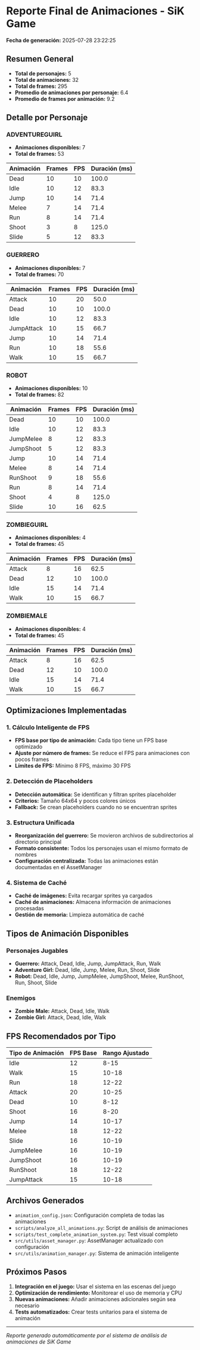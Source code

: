 # Reporte Final de Animaciones - SiK Game

**Fecha de generación:** 2025-07-28 23:22:25

## Resumen General

- **Total de personajes:** 5
- **Total de animaciones:** 32
- **Total de frames:** 295
- **Promedio de animaciones por personaje:** 6.4
- **Promedio de frames por animación:** 9.2

## Detalle por Personaje

### ADVENTUREGUIRL

- **Animaciones disponibles:** 7
- **Total de frames:** 53

| Animación | Frames | FPS | Duración (ms) |
|-----------|--------|-----|---------------|
| Dead | 10 | 10 | 100.0 |
| Idle | 10 | 12 | 83.3 |
| Jump | 10 | 14 | 71.4 |
| Melee | 7 | 14 | 71.4 |
| Run | 8 | 14 | 71.4 |
| Shoot | 3 | 8 | 125.0 |
| Slide | 5 | 12 | 83.3 |

### GUERRERO

- **Animaciones disponibles:** 7
- **Total de frames:** 70

| Animación | Frames | FPS | Duración (ms) |
|-----------|--------|-----|---------------|
| Attack | 10 | 20 | 50.0 |
| Dead | 10 | 10 | 100.0 |
| Idle | 10 | 12 | 83.3 |
| JumpAttack | 10 | 15 | 66.7 |
| Jump | 10 | 14 | 71.4 |
| Run | 10 | 18 | 55.6 |
| Walk | 10 | 15 | 66.7 |

### ROBOT

- **Animaciones disponibles:** 10
- **Total de frames:** 82

| Animación | Frames | FPS | Duración (ms) |
|-----------|--------|-----|---------------|
| Dead | 10 | 10 | 100.0 |
| Idle | 10 | 12 | 83.3 |
| JumpMelee | 8 | 12 | 83.3 |
| JumpShoot | 5 | 12 | 83.3 |
| Jump | 10 | 14 | 71.4 |
| Melee | 8 | 14 | 71.4 |
| RunShoot | 9 | 18 | 55.6 |
| Run | 8 | 14 | 71.4 |
| Shoot | 4 | 8 | 125.0 |
| Slide | 10 | 16 | 62.5 |

### ZOMBIEGUIRL

- **Animaciones disponibles:** 4
- **Total de frames:** 45

| Animación | Frames | FPS | Duración (ms) |
|-----------|--------|-----|---------------|
| Attack | 8 | 16 | 62.5 |
| Dead | 12 | 10 | 100.0 |
| Idle | 15 | 14 | 71.4 |
| Walk | 10 | 15 | 66.7 |

### ZOMBIEMALE

- **Animaciones disponibles:** 4
- **Total de frames:** 45

| Animación | Frames | FPS | Duración (ms) |
|-----------|--------|-----|---------------|
| Attack | 8 | 16 | 62.5 |
| Dead | 12 | 10 | 100.0 |
| Idle | 15 | 14 | 71.4 |
| Walk | 10 | 15 | 66.7 |

## Optimizaciones Implementadas

### 1. Cálculo Inteligente de FPS
- **FPS base por tipo de animación:** Cada tipo tiene un FPS base optimizado
- **Ajuste por número de frames:** Se reduce el FPS para animaciones con pocos frames
- **Límites de FPS:** Mínimo 8 FPS, máximo 30 FPS

### 2. Detección de Placeholders
- **Detección automática:** Se identifican y filtran sprites placeholder
- **Criterios:** Tamaño 64x64 y pocos colores únicos
- **Fallback:** Se crean placeholders cuando no se encuentran sprites

### 3. Estructura Unificada
- **Reorganización del guerrero:** Se movieron archivos de subdirectorios al directorio principal
- **Formato consistente:** Todos los personajes usan el mismo formato de nombres
- **Configuración centralizada:** Todas las animaciones están documentadas en el AssetManager

### 4. Sistema de Caché
- **Caché de imágenes:** Evita recargar sprites ya cargados
- **Caché de animaciones:** Almacena información de animaciones procesadas
- **Gestión de memoria:** Limpieza automática de caché

## Tipos de Animación Disponibles

### Personajes Jugables
- **Guerrero:** Attack, Dead, Idle, Jump, JumpAttack, Run, Walk
- **Adventure Girl:** Dead, Idle, Jump, Melee, Run, Shoot, Slide
- **Robot:** Dead, Idle, Jump, JumpMelee, JumpShoot, Melee, RunShoot, Run, Shoot, Slide

### Enemigos
- **Zombie Male:** Attack, Dead, Idle, Walk
- **Zombie Girl:** Attack, Dead, Idle, Walk

## FPS Recomendados por Tipo

| Tipo de Animación | FPS Base | Rango Ajustado |
|-------------------|----------|----------------|
| Idle | 12 | 8-15 |
| Walk | 15 | 10-18 |
| Run | 18 | 12-22 |
| Attack | 20 | 10-25 |
| Dead | 10 | 8-12 |
| Shoot | 16 | 8-20 |
| Jump | 14 | 10-17 |
| Melee | 18 | 12-22 |
| Slide | 16 | 10-19 |
| JumpMelee | 16 | 10-19 |
| JumpShoot | 16 | 10-19 |
| RunShoot | 18 | 12-22 |
| JumpAttack | 15 | 10-18 |

## Archivos Generados

- `animation_config.json`: Configuración completa de todas las animaciones
- `scripts/analyze_all_animations.py`: Script de análisis de animaciones
- `scripts/test_complete_animation_system.py`: Test visual completo
- `src/utils/asset_manager.py`: AssetManager actualizado con configuración
- `src/utils/animation_manager.py`: Sistema de animación inteligente

## Próximos Pasos

1. **Integración en el juego:** Usar el sistema en las escenas del juego
2. **Optimización de rendimiento:** Monitorear el uso de memoria y CPU
3. **Nuevas animaciones:** Añadir animaciones adicionales según sea necesario
4. **Tests automatizados:** Crear tests unitarios para el sistema de animación

---
*Reporte generado automáticamente por el sistema de análisis de animaciones de SiK Game*
